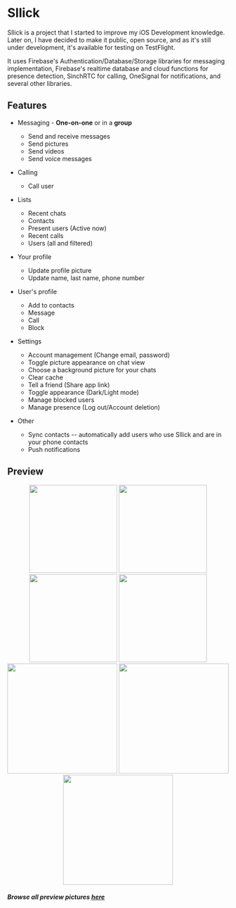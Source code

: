 
# Sllick

Sllick is a project that I started to improve my iOS Development knowledge. Later on, I have decided to make it public, open source, and as it's still under development, it's available for testing on TestFlight.

It uses Firebase's Authentication/Database/Storage libraries for messaging implementation, Firebase's realtime database and cloud functions for presence detection, SinchRTC for calling, OneSignal for notifications, and several other libraries.

##  Features

- Messaging - **One-on-one** or in a **group**
  - Send and receive messages 
  - Send pictures
  - Send videos
  - Send voice messages
- Calling
    - Call user
- Lists
    - Recent chats
    - Contacts
    - Present users (Active now)
    - Recent calls
    - Users (all and filtered)

- Your profile
    - Update profile picture
    - Update name, last name, phone number
- User's profile
    - Add to contacts
    - Message
    - Call
    - Block
- Settings
    - Account management (Change email, password)
    - Toggle picture appearance on chat view
    - Choose a background picture for your chats
    - Clear cache
    - Tell a friend (Share app link)
    - Toggle appearance (Dark/Light mode)
    - Manage blocked users
    - Manage presence (Log out/Account deletion)
- Other
    - Sync contacts -- automatically add users who use Sllick and are in your phone contacts
    - Push notifications

## Preview

<p align="center" markdown="1">
<img src="https://i.imgur.com/P1JcClK.png" width="200" />
<img src="https://i.imgur.com/OQ8TQhR.png" width="200" />
<img src="https://i.imgur.com/OqUwRIn.png" width="200" />
<img src="https://i.imgur.com/5pQGhIq.png" width="200" />
<img src="https://i.imgur.com/jKsKDas.png" width="250" />
<img src="https://i.imgur.com/gKdtPIw.png" width="250" /> 
<img src="https://i.imgur.com/LTTJsVv.jpg" width="250" /> 
</p>

##### *Browse all preview pictures [here](https://imgur.com/a/8oQpSnp)*
